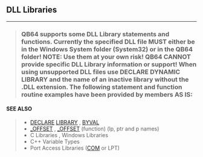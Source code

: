 ## DLL Libraries
---
<blockquote>

### QB64 supports some DLL Library statements and functions. Currently the specified DLL file MUST either be in the Windows System folder (System32) or in the QB64 folder! NOTE: Use them at your own risk! QB64 CANNOT provide specific DLL Library information or support! When using unsupported DLL files use DECLARE DYNAMIC LIBRARY and the name of an inactive library without the .DLL extension. The following statement and function routine examples have been provided by members AS IS:

</blockquote>

#### SEE ALSO

<blockquote>

* [DECLARE](./DECLARE.md) [LIBRARY](./LIBRARY.md) , [BYVAL](./BYVAL.md)
* [_OFFSET](./_OFFSET.md) , [_OFFSET](./_OFFSET.md) (function) (lp, ptr and p names)
* C Libraries , Windows Libraries
* C++ Variable Types
* Port Access Libraries ([COM](./COM.md) or LPT)

</blockquote>
